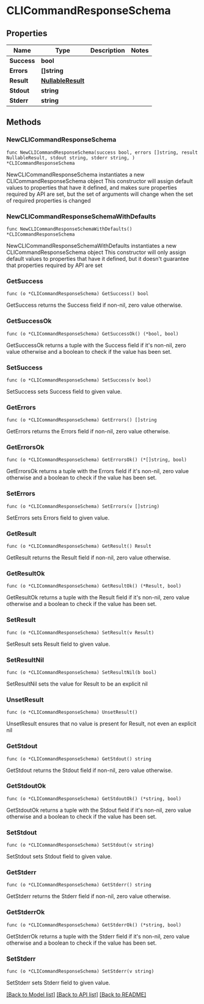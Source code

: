 # CLICommandResponseSchema

## Properties

Name | Type | Description | Notes
------------ | ------------- | ------------- | -------------
**Success** | **bool** |  | 
**Errors** | **[]string** |  | 
**Result** | [**NullableResult**](Result.md) |  | 
**Stdout** | **string** |  | 
**Stderr** | **string** |  | 

## Methods

### NewCLICommandResponseSchema

`func NewCLICommandResponseSchema(success bool, errors []string, result NullableResult, stdout string, stderr string, ) *CLICommandResponseSchema`

NewCLICommandResponseSchema instantiates a new CLICommandResponseSchema object
This constructor will assign default values to properties that have it defined,
and makes sure properties required by API are set, but the set of arguments
will change when the set of required properties is changed

### NewCLICommandResponseSchemaWithDefaults

`func NewCLICommandResponseSchemaWithDefaults() *CLICommandResponseSchema`

NewCLICommandResponseSchemaWithDefaults instantiates a new CLICommandResponseSchema object
This constructor will only assign default values to properties that have it defined,
but it doesn't guarantee that properties required by API are set

### GetSuccess

`func (o *CLICommandResponseSchema) GetSuccess() bool`

GetSuccess returns the Success field if non-nil, zero value otherwise.

### GetSuccessOk

`func (o *CLICommandResponseSchema) GetSuccessOk() (*bool, bool)`

GetSuccessOk returns a tuple with the Success field if it's non-nil, zero value otherwise
and a boolean to check if the value has been set.

### SetSuccess

`func (o *CLICommandResponseSchema) SetSuccess(v bool)`

SetSuccess sets Success field to given value.


### GetErrors

`func (o *CLICommandResponseSchema) GetErrors() []string`

GetErrors returns the Errors field if non-nil, zero value otherwise.

### GetErrorsOk

`func (o *CLICommandResponseSchema) GetErrorsOk() (*[]string, bool)`

GetErrorsOk returns a tuple with the Errors field if it's non-nil, zero value otherwise
and a boolean to check if the value has been set.

### SetErrors

`func (o *CLICommandResponseSchema) SetErrors(v []string)`

SetErrors sets Errors field to given value.


### GetResult

`func (o *CLICommandResponseSchema) GetResult() Result`

GetResult returns the Result field if non-nil, zero value otherwise.

### GetResultOk

`func (o *CLICommandResponseSchema) GetResultOk() (*Result, bool)`

GetResultOk returns a tuple with the Result field if it's non-nil, zero value otherwise
and a boolean to check if the value has been set.

### SetResult

`func (o *CLICommandResponseSchema) SetResult(v Result)`

SetResult sets Result field to given value.


### SetResultNil

`func (o *CLICommandResponseSchema) SetResultNil(b bool)`

 SetResultNil sets the value for Result to be an explicit nil

### UnsetResult
`func (o *CLICommandResponseSchema) UnsetResult()`

UnsetResult ensures that no value is present for Result, not even an explicit nil
### GetStdout

`func (o *CLICommandResponseSchema) GetStdout() string`

GetStdout returns the Stdout field if non-nil, zero value otherwise.

### GetStdoutOk

`func (o *CLICommandResponseSchema) GetStdoutOk() (*string, bool)`

GetStdoutOk returns a tuple with the Stdout field if it's non-nil, zero value otherwise
and a boolean to check if the value has been set.

### SetStdout

`func (o *CLICommandResponseSchema) SetStdout(v string)`

SetStdout sets Stdout field to given value.


### GetStderr

`func (o *CLICommandResponseSchema) GetStderr() string`

GetStderr returns the Stderr field if non-nil, zero value otherwise.

### GetStderrOk

`func (o *CLICommandResponseSchema) GetStderrOk() (*string, bool)`

GetStderrOk returns a tuple with the Stderr field if it's non-nil, zero value otherwise
and a boolean to check if the value has been set.

### SetStderr

`func (o *CLICommandResponseSchema) SetStderr(v string)`

SetStderr sets Stderr field to given value.



[[Back to Model list]](../README.md#documentation-for-models) [[Back to API list]](../README.md#documentation-for-api-endpoints) [[Back to README]](../README.md)


